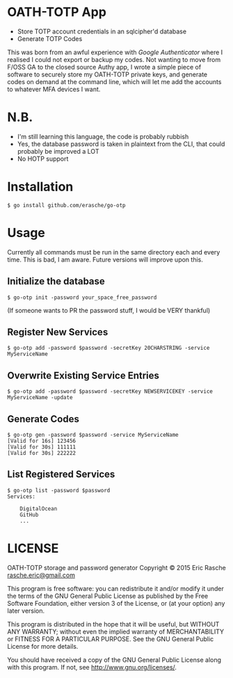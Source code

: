 # OATH-TOTP App

- Store TOTP account credentials in an sqlcipher'd database
- Generate TOTP Codes

This was born from an awful experience with *Google Authenticator* where I
realised I could not export or backup my codes. Not wanting to move from F/OSS
GA to the closed source Authy app, I wrote a simple piece of software to
securely store my OATH-TOTP private keys, and generate codes on demand at the
command line, which will let me add the accounts to whatever MFA devices I want.

# N.B.

- I'm still learning this language, the code is probably rubbish
- Yes, the database password is taken in plaintext from the CLI, that could
  probably be improved a LOT
- No HOTP support

# Installation

```console
$ go install github.com/erasche/go-otp
```

# Usage

Currently all commands must be run in the same directory each and every time.
This is bad, I am aware. Future versions will improve upon this.

## Initialize the database

```console
$ go-otp init -password your_space_free_password
```

(If someone wants to PR the password stuff, I would be VERY thankful)

## Register New Services

```console
$ go-otp add -password $password -secretKey 20CHARSTRING -service MyServiceName
```

## Overwrite Existing Service Entries

```console
$ go-otp add -password $password -secretKey NEWSERVICEKEY -service MyServiceName -update
```

## Generate Codes

```console
$ go-otp gen -password $password -service MyServiceName
[Valid for 16s] 123456
[Valid for 30s] 111111
[Valid for 30s] 222222
```

## List Registered Services

```console
$ go-otp list -password $password
Services:

    DigitalOcean
    GitHub
    ...
```

# LICENSE

OATH-TOTP storage and password generator
Copyright © 2015 Eric Rasche <rasche.eric@gmail.com>

This program is free software: you can redistribute it and/or modify
it under the terms of the GNU General Public License as published by
the Free Software Foundation, either version 3 of the License, or
(at your option) any later version.

This program is distributed in the hope that it will be useful,
but WITHOUT ANY WARRANTY; without even the implied warranty of
MERCHANTABILITY or FITNESS FOR A PARTICULAR PURPOSE.  See the
GNU General Public License for more details.

You should have received a copy of the GNU General Public License
along with this program.  If not, see <http://www.gnu.org/licenses/>.

